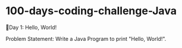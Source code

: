 # 100-days-coding-challenge-Java

📌Day 1: Hello, World! 

Problem Statement: Write a Java Program to print "Hello, World!".
